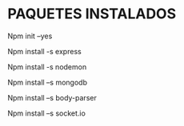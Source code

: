 # PAQUETES INSTALADOS

Npm init –yes 

Npm install -s express  

Npm install -s nodemon 

Npm install –s mongodb 

Npm install –s body-parser 

Npm install –s socket.io 
